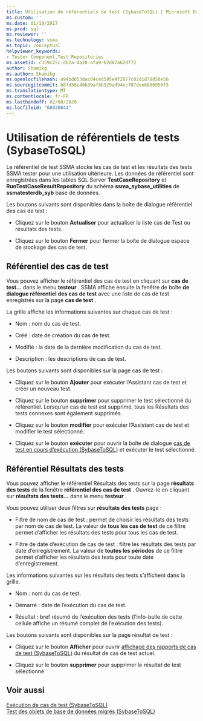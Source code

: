 ```yaml
---
title: Utilisation de référentiels de test (SybaseToSQL) | Microsoft Docs
ms.custom: ''
ms.date: 01/19/2017
ms.prod: sql
ms.reviewer: ''
ms.technology: ssma
ms.topic: conceptual
helpviewer_keywords:
- Tester Component,Test Repositories
ms.assetid: c359c25c-db2a-4a20-afa9-62d87a62df72
author: Shamikg
ms.author: Shamikg
ms.openlocfilehash: a94bd053dac04c4d595e4f2077c02d1d79858e56
ms.sourcegitcommit: b87d36c46b39af8b929ad94ec707dee8800950f5
ms.translationtype: MT
ms.contentlocale: fr-FR
ms.lasthandoff: 02/08/2020
ms.locfileid: "68020844"
---
```

# <a name="using-test-repositories-sybasetosql"></a>Utilisation de référentiels de tests (SybaseToSQL)
Le référentiel de test SSMA stocke les cas de test et les résultats des tests SSMA tester pour une utilisation ultérieure. Les données de référentiel sont enregistrées dans les tables SQL Server **TestCaseRepository** et **RunTestCaseResultRepository** du schéma **ssma_sybase_utilities** de **ssmatesterdb_syb** base de données.  
  
Les boutons suivants sont disponibles dans la boîte de dialogue référentiel des cas de test :  
  
-   Cliquez sur le bouton **Actualiser** pour actualiser la liste cas de Test ou résultats des tests.  
  
-   Cliquez sur le bouton **Fermer** pour fermer la boîte de dialogue espace de stockage des cas de test.  
  
## <a name="test-cases-repository"></a>Référentiel des cas de test  
Vous pouvez afficher le référentiel des cas de test en cliquant sur **cas de test...** dans le menu **testeur** . SSMA affiche ensuite la fenêtre de boîte **de dialogue référentiel des cas de test** avec une liste de cas de test enregistrés sur la page **cas de test** .  
  
La grille affiche les informations suivantes sur chaque cas de test :  
  
-   Nom : nom du cas de test.  
  
-   Créé : date de création du cas de test.  
  
-   Modifié : la date de la dernière modification du cas de test.  
  
-   Description : les descriptions de cas de test.  
  
Les boutons suivants sont disponibles sur la page cas de test :  
  
-   Cliquez sur le bouton **Ajouter** pour exécuter l’Assistant cas de test et créer un nouveau test.  
  
-   Cliquez sur le bouton **supprimer** pour supprimer le test sélectionné du référentiel. Lorsqu’un cas de test est supprimé, tous les Résultats des tests connexes sont également supprimés.  
  
-   Cliquez sur le bouton **modifier** pour exécuter l’Assistant cas de test et modifier le test sélectionné.  
  
-   Cliquez sur le bouton **exécuter** pour ouvrir la boîte de dialogue [cas de test en cours d’exécution &#40;SybaseToSQL&#41;](../../ssma/sybase/running-test-cases-sybasetosql.md) et exécuter le test sélectionné.  
  
## <a name="test-results-repository"></a>Référentiel Résultats des tests  
Vous pouvez afficher le référentiel Résultats des tests sur la page **résultats des tests** de la fenêtre **référentiel des cas de test** . Ouvrez-le en cliquant sur **résultats des tests...** dans le menu **testeur** .  
  
Vous pouvez utiliser deux filtres sur **résultats des tests** page :  
  
-   Filtre de nom de cas de test : permet de choisir les résultats des tests par nom de cas de test. La valeur de **tous les cas de test** de ce filtre permet d’afficher les résultats des tests pour tous les cas de test.  
  
-   Filtre de date d’exécution de cas de test : filtre les résultats des tests par date d’enregistrement. La valeur de **toutes les périodes** de ce filtre permet d’afficher les résultats des tests pour toute date d’enregistrement.  
  
Les informations suivantes sur les résultats des tests s’affichent dans la grille.  
  
-   Nom : nom du cas de test.  
  
-   Démarré : date de l’exécution du cas de test.  
  
-   Résultat : bref résumé de l’exécution des tests (l’info-bulle de cette cellule affiche un résumé complet de l’exécution des tests).  
  
Les boutons suivants sont disponibles sur la page résultat de test :  
  
-   Cliquez sur le bouton **Afficher** pour ouvrir [affichage des rapports de cas de test &#40;SybaseToSQL&#41;](../../ssma/sybase/viewing-test-case-reports-sybasetosql.md) du résultat de cas de test actuel.  
  
-   Cliquez sur le bouton **supprimer** pour supprimer le résultat de test sélectionné  
  
## <a name="see-also"></a>Voir aussi  
[Exécution de cas de test &#40;SybaseToSQL&#41;](../../ssma/sybase/running-test-cases-sybasetosql.md)  
[Test des objets de base de données migrés &#40;SybaseToSQL&#41;](../../ssma/sybase/testing-migrated-database-objects-sybasetosql.md)  
  
